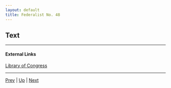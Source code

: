 ```yaml
---
layout: default
title: Federalist No. 48
---
```


## Text

---
#### External Links
[Library of Congress]()

---

[Prev](47.md) | [Up](README.md) | [Next](49.md)
